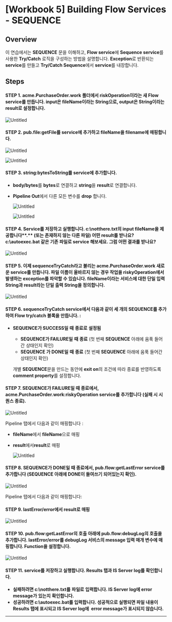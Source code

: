 # [Workbook 5] Building Flow Services - SEQUENCE

## Overview

이 연습에서는 **SEQUENCE** 문을 이해하고, **Flow service**에 **Sequence service**를 사용한 **Try/Catch** 로직을 구성하는 방법을 설명합니다. 
**Exception**로 반환되는 **service**를 만들고 **Try/Catch Sequence**에서 **service**를 내장합니다. 


## Steps

#### STEP 1. **acme.PurchaseOrder.work** 폴더에서 **riskOperation**이라는 새 **Flow service**를 만듭니다. **input**은 **fileName**이라는 **String**으로, **output**은 **String**이라는 **result**로 설정합니다. 
    
![Untitled](%5BWorkbook%205%5D%20Building%20Flow%20Services%20-%20SEQUENCE%20a8b9a6266353486e8a0b2ddefd0adee4/Untitled.png)
    

#### STEP 2. **pub.file:getFile**를 **service**에 추가하고 **fileName**을 **filename**에 매핑합니다.   
    
![Untitled](%5BWorkbook%205%5D%20Building%20Flow%20Services%20-%20SEQUENCE%20a8b9a6266353486e8a0b2ddefd0adee4/Untitled%201.png)
    
![Untitled](%5BWorkbook%205%5D%20Building%20Flow%20Services%20-%20SEQUENCE%20a8b9a6266353486e8a0b2ddefd0adee4/Untitled%202.png)
    

#### STEP 3. **string:bytesToString**를 **service**에 추가합니다.
- **body/bytes**를 **bytes**로 연결하고 **string**을 **result**로 연결합니다.
- **Pipeline Out**에서 다른 모든 변수를 **drop** 합니다.
    
    ![Untitled](%5BWorkbook%205%5D%20Building%20Flow%20Services%20-%20SEQUENCE%20a8b9a6266353486e8a0b2ddefd0adee4/Untitled%203.png)
    
    ![Untitled](%5BWorkbook%205%5D%20Building%20Flow%20Services%20-%20SEQUENCE%20a8b9a6266353486e8a0b2ddefd0adee4/Untitled%204.png)
    

#### STEP 4. **Service**를 저장하고 실행합니다. **c:\notthere.txt**의 **input fileName**을 제공합니다**.** (또는 존재하지 않는 다른 파일) 어떤 **result**를 받나요? **c:\autoexec.bat** 같은 기존 파일로 **service** 해보세요. 그럼 어떤 결과를 받나요?    
    
![Untitled](%5BWorkbook%205%5D%20Building%20Flow%20Services%20-%20SEQUENCE%20a8b9a6266353486e8a0b2ddefd0adee4/Untitled%205.png)
    
#### STEP 5. 이제 **sequenceTryCatch**라고 불리는 **acme.PurchaseOrder.work**  새로운 **service**를 만듭니다. 파일 이름이 올바르지 않는 경우 작업을 **riskyOperation**에서 발생하는 **exception**를 파악할 수 있습니다. **fileName**이라는 서비스에 대한 단일 입력 **String**과 **result**라는 단일 출력 **String**을 정의합니다.   
    
![Untitled](%5BWorkbook%205%5D%20Building%20Flow%20Services%20-%20SEQUENCE%20a8b9a6266353486e8a0b2ddefd0adee4/Untitled%206.png)
    

#### STEP 6. **sequenceTryCatch** **service**에서 다음과 같이 세 개의 **SEQUENCE**를 추가하여 **Flow try/catch** 블록을 만듭니다. :
- **SEQUENCE가 SUCCESS일** **때** **종료로** **설정됨**
    - **SEQUENCE가 FAILURE일** **때** **종료** (첫 번째 **SEQUENCE** 아래에 움푹 들어간 상태인지 확인)
    - **SEQUENCE 가 DONE일** **때** **종료** (첫 번째 **SEQUENCE** 아래에 움푹 들어간 상태인지 확인)
        
    
    개별 **SEQUENCE**문을 만드는 동안에 **exit on**의 조건에 따라 종료를 반영하도록 **comment property**를 설정합니다. 
    
#### STEP 7. **SEQUENCE**가 **FAILURE**일 때 종료에서, **acme.PurchaseOrder.work:riskyOperation** **service**를 추가합니다 (실패 시 시퀀스 종료).   
    
![Untitled](%5BWorkbook%205%5D%20Building%20Flow%20Services%20-%20SEQUENCE%20a8b9a6266353486e8a0b2ddefd0adee4/Untitled%207.png)
    
Pipeline 탭에서 다음과 같이 매핑합니다 :
    
- **fileName**에서 **fileName**으로 매핑
- **result**에서**result**로 매핑
    
    ![Untitled](%5BWorkbook%205%5D%20Building%20Flow%20Services%20-%20SEQUENCE%20a8b9a6266353486e8a0b2ddefd0adee4/Untitled%208.png)
    

#### STEP 8. **SEQUENCE**가 **DONE**일 때 종료에서, **pub.flow:getLastError** **service**를 추가합니다 (**SEQUENCE** 아래에 **DONE**이 들여쓰기 되어있는지 확인).  
    
![Untitled](%5BWorkbook%205%5D%20Building%20Flow%20Services%20-%20SEQUENCE%20a8b9a6266353486e8a0b2ddefd0adee4/Untitled%209.png)
    

Pipeline 탭에서 다음과 같이 매핑합니다:

#### STEP 9. **lastError/error**에서 **result**로 매핑
    
![Untitled](%5BWorkbook%205%5D%20Building%20Flow%20Services%20-%20SEQUENCE%20a8b9a6266353486e8a0b2ddefd0adee4/Untitled%2010.png)
    

#### STEP 10. **pub.flow:getLastError**의 호출 아래에 **pub.flow:debugLog**의 호출을 추가합니다. **lastError/error**를 **debugLog** 서비스의 **message** 입력 매개 변수에 매핑합니다. **Function**을 설정합니다.   
    
![Untitled](%5BWorkbook%205%5D%20Building%20Flow%20Services%20-%20SEQUENCE%20a8b9a6266353486e8a0b2ddefd0adee4/Untitled%2011.png)
    

#### STEP 11. **service**를 저장하고 실행합니다. **Results** 탭과 **IS Server log**를 확인합니다.
- **실패하려면 c:\notthere.txt를** **파일로** **입력합니다. IS Server log에 error message가** **있는지** **확인합니다.**
- **성공하려면 c:\autoexec.bat를 입력합니다. 성공적으로 실행되면 파일 내용이 Results 탭에 표시되고 IS Server log에  error message가 표시되지 않습니다.**

---
